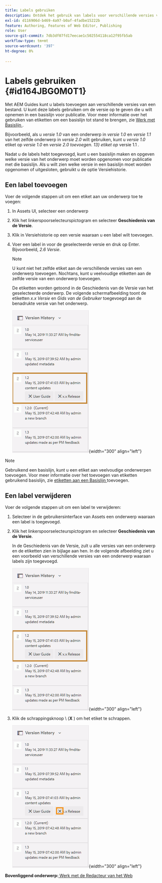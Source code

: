 ```yaml
---
title: Labels gebruiken
description: Ontdek het gebruik van labels voor verschillende versies van een bestand in AEM Guides. Leer hoe te om een etiket aan een versie van een onderwerp toe te voegen of te schrappen.
exl-id: d116906d-b469-4a97-b0af-4fadbe15222b
feature: Authoring, Features of Web Editor, Publishing
role: User
source-git-commit: 7db3df07fd17eecae1c502554118ca12f95fb5ab
workflow-type: tm+mt
source-wordcount: '397'
ht-degree: 0%

---
```


# Labels gebruiken {#id164JBG0M0T1}

Met AEM Guides kunt u labels toevoegen aan verschillende versies van een bestand. U kunt deze labels gebruiken om de versie op te geven die u wilt opnemen in een basislijn voor publicatie. Voor meer informatie over het gebruiken van etiketten om een basislijn tot stand te brengen, zie [ Werk met Basislijn ](generate-output-use-baseline-for-publishing.md#).

Bijvoorbeeld, als u *versie 1.0* van een onderwerp in *versie 1.0* en *versie 1.1* van het zelfde onderwerp in *versie 2.0* wilt gebruiken, kunt u *versie 1.0* etiket op *versie 1.0* en *versie 2.0 toevoegen. 13} etiket op* versie 1.1 *.*

Nadat u de labels hebt toegevoegd, kunt u een basislijn maken en opgeven welke versie van het onderwerp moet worden opgenomen voor publicatie met die basislijn. Als u wilt zien welke versie in een basislijn moet worden opgenomen of uitgesloten, gebruikt u de optie Versiehistorie.

## Een label toevoegen

Voer de volgende stappen uit om een etiket aan uw onderwerp toe te voegen:

1. In Assets UI, selecteer een onderwerp
1. Klik het linkerspoorselecteurspictogram en selecteer **Geschiedenis van de Versie**.
1. Klik in Versiehistorie op een versie waaraan u een label wilt toevoegen.

1. Voer een label in voor de geselecteerde versie en druk op Enter. Bijvoorbeeld, *2.6 Versie*.

   >[!NOTE]
   >
   > U kunt niet het zelfde etiket aan de verschillende versies van een onderwerp toevoegen. Nochtans, kunt u veelvoudige etiketten aan de zelfde versie van een onderwerp toevoegen.

   De etiketten worden getoond in de Geschiedenis van de Versie van het geselecteerde onderwerp. De volgende schermafbeelding toont de etiketten *x.x Versie* en *Gids van de Gebruiker* toegevoegd aan de benadrukte versie van het onderwerp.

   ![](images/labels.png){width="300" align="left"}

>[!NOTE]
>
> Gebruikend een basislijn, kunt u een etiket aan veelvoudige onderwerpen toevoegen. Voor meer informatie over het toevoegen van etiketten gebruikend basislijn, zie [ etiketten aan een Basislijn ](generate-output-use-baseline-for-publishing.md#id184KD0T305Z) toevoegen.

## Een label verwijderen

Voer de volgende stappen uit om een label te verwijderen:

1. Selecteer in de gebruikersinterface van Assets een onderwerp waaraan een label is toegevoegd.
1. Klik het linkerspoorselecteurspictogram en selecteer **Geschiedenis van de Versie**.

   In de Geschiedenis van de Versie, zult u alle versies van een onderwerp en de etiketten zien in bijlage aan hen. In de volgende afbeelding ziet u een voorbeeld van verschillende versies van een onderwerp waaraan labels zijn toegevoegd.

   ![](images/labels.png){width="300" align="left"}

1. Klik de schrappingsknoop \ (**X** \) om het etiket te schrappen.

   ![](images/delete-labels.png){width="300" align="left"}


**Bovenliggend onderwerp:**[ Werk met de Redacteur van het Web ](web-editor.md)
